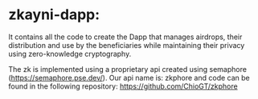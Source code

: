 # zkayni-dapp: 
It contains all the code to create the Dapp that manages airdrops, their distribution and use by the beneficiaries while maintaining their privacy using zero-knowledge cryptography.

The zk is implemented using a proprietary api created using semaphore (https://semaphore.pse.dev/). 
Our api name is: zkphore and code can be found in the following repository: https://github.com/ChioGT/zkphore



